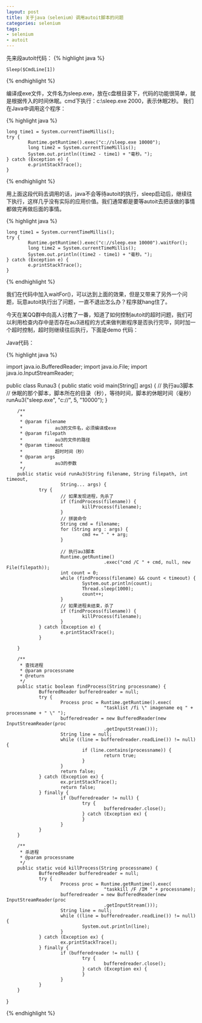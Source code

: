 ```yaml
---
layout: post
title: 关于java（selenium）调用autoit脚本的问题  
categories: selenium
tags: 
- selenium
- autoit
---
```


先来段autoit代码：
{% highlight java %}

    Sleep($CmdLine[1]) 

{% endhighlight %}

编译成exe文件，文件名为sleep.exe，放在c盘根目录下，代码的功能很简单，就是根据传入的时间休眠。cmd下执行：c:\sleep.exe 2000，表示休眠2秒。 
我们在Java中调用这个程序：

{% highlight java %}

    long time1 = System.currentTimeMillis();
    try {
            Runtime.getRuntime().exec("c://sleep.exe 10000");
            long time2 = System.currentTimeMillis();
            System.out.println((time2 - time1) + "毫秒。");
    } catch (Exception e) {
            e.printStackTrace();
    }

{% endhighlight %}

用上面这段代码去调用的话，java不会等待autoit的执行，sleep启动后，继续往下执行，这样几乎没有实际的应用价值。我们通常都是要等autoit去把该做的事情都做完再做后面的事情。

{% highlight java %}

    long time1 = System.currentTimeMillis();
    try {
            Runtime.getRuntime().exec("c://sleep.exe 10000").waitFor();
            long time2 = System.currentTimeMillis();
            System.out.println((time2 - time1) + "毫秒。");
    } catch (Exception e) {
            e.printStackTrace();
    }

{% endhighlight %}

我们在代码中加入waitFor()，可以达到上面的效果，但是又带来了另外一个问题，玩意autoit执行出了问题，一直不退出怎么办？程序就hang住了。

今天在某QQ群中向高人讨教了一番，知道了如何控制autoit的超时问题，我们可以利用检查内存中是否存在au3进程的方式来做判断程序是否执行完毕，同时加一个超时控制，超时则继续往后执行，下面是demo 代码：

Java代码：

{% highlight java %}

import java.io.BufferedReader;
import java.io.File;
import java.io.InputStreamReader;
 
public class Runau3 {
        public static void main(String[] args) {
                // 执行au3脚本
                // 休眠的那个脚本，脚本所在的目录（秒），等待时间，脚本的休眠时间（毫秒）
                runAu3("sleep.exe", "c://", 5, "10000");
        }
 
        /**
         * 
         * @param filename
         *            au3的文件名，必须编译成exe
         * @param filepath
         *            au3的文件的路径
         * @param timeout
         *            超时时间（秒）
         * @param args
         *            au3的参数
         */
        public static void runAu3(String filename, String filepath, int timeout,
                        String... args) {
                try {
                        // 如果发现进程，先杀了
                        if (findProcess(filename)) {
                                killProcess(filename);
                        }
                        // 拼装命令
                        String cmd = filename;
                        for (String arg : args) {
                                cmd += " " + arg;
                        }
 
                        // 执行au3脚本
                        Runtime.getRuntime()
                                        .exec("cmd /C " + cmd, null, new File(filepath));
                        int count = 0;
                        while (findProcess(filename) && count < timeout) {
                                System.out.println(count);
                                Thread.sleep(1000);
                                count++;
                        }
                        // 如果进程未结束，杀了
                        if (findProcess(filename)) {
                                killProcess(filename);
                        }
                } catch (Exception e) {
                        e.printStackTrace();
                }
 
        }
 
        /**
         * 查找进程
         * @param processname
         * @return
         */
        public static boolean findProcess(String processname) {
                BufferedReader bufferedreader = null;
                try {
                        Process proc = Runtime.getRuntime().exec(
                                        "tasklist /fi \" imagename eq " + processname + " \" ");
                        bufferedreader = new BufferedReader(new InputStreamReader(proc
                                        .getInputStream()));
                        String line = null;
                        while ((line = bufferedreader.readLine()) != null) {
                                if (line.contains(processname)) {
                                        return true;
                                }
                        }
                        return false;
                } catch (Exception ex) {
                        ex.printStackTrace();
                        return false;
                } finally {
                        if (bufferedreader != null) {
                                try {
                                        bufferedreader.close();
                                } catch (Exception ex) {
                                }
                        }
                }
        }
 
        /**
         * 杀进程
         * @param processname
         */
        public static void killProcess(String processname) {
                BufferedReader bufferedreader = null;
                try {
                        Process proc = Runtime.getRuntime().exec(
                                        "taskkill /F /IM " + processname);
                        bufferedreader = new BufferedReader(new InputStreamReader(proc
                                        .getInputStream()));
                        String line = null;
                        while ((line = bufferedreader.readLine()) != null) {
                                System.out.println(line);
                        }
                } catch (Exception ex) {
                        ex.printStackTrace();
                } finally {
                        if (bufferedreader != null) {
                                try {
                                        bufferedreader.close();
                                } catch (Exception ex) {
                                }
                        }
                }
        }
}

{% endhighlight %}